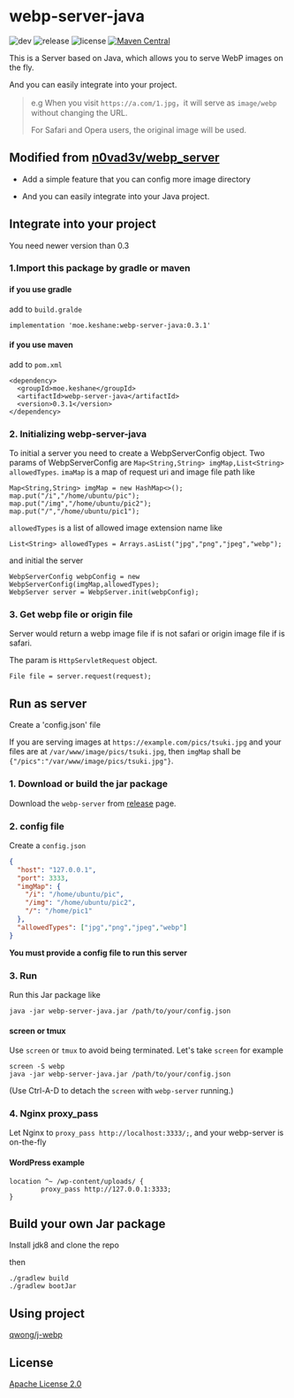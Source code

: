 # webp-server-java


![dev](https://github.com/webp-sh/webp_server_java/workflows/dev/badge.svg?branch=dev)
![release](https://github.com/webp-sh/webp_server_java/workflows/release/badge.svg?branch=master)
![license](https://img.shields.io/github/license/webp-sh/webp_server_java)
[![Maven Central](https://img.shields.io/maven-central/v/moe.keshane/webp-server-java.svg?label=Maven%20Central)](https://search.maven.org/search?q=g:%22moe.keshane%22%20AND%20a:%22webp-server-java%22)

This is a Server based on Java, which allows you to serve WebP images on the fly.

And you can easily integrate into your project. 
 
> e.g When you visit `https://a.com/1.jpg`，it will serve as `image/webp` without changing the URL.
>
> For Safari and Opera users, the original image will be used.

## Modified from [n0vad3v/webp_server](https://github.com/n0vad3v/webp_server)
* Add a simple feature that you can config more image directory

* And you can easily integrate into your Java project. 

## Integrate into your project
You need newer version than 0.3  

### 1.Import this package by gradle or maven

#### if you use gradle
add to `build.gralde`
```
implementation 'moe.keshane:webp-server-java:0.3.1'
```
#### if you use maven
add to `pom.xml`
```
<dependency>
  <groupId>moe.keshane</groupId>
  <artifactId>webp-server-java</artifactId>
  <version>0.3.1</version>
</dependency>
```
### 2. Initializing webp-server-java
To initial a server you need to create a WebpServerConfig object.
Two params of WebpServerConfig are `Map<String,String> imgMap,List<String> allowedTypes`.
`imaMap` is a map of request uri and image file path like
```
Map<String,String> imgMap = new HashMap<>();
map.put("/i","/home/ubuntu/pic");
map.put("/img","/home/ubuntu/pic2");
map.put("/","/home/ubuntu/pic1");
```
`allowedTypes` is a list of allowed image extension name like
```
List<String> allowedTypes = Arrays.asList("jpg","png","jpeg","webp");
```
and initial the server
```
WebpServerConfig webpConfig = new WebpServerConfig(imgMap,allowedTypes);
WebpServer server = WebpServer.init(webpConfig);
``` 

### 3. Get webp file or origin file
Server would return a webp image file if is not safari or origin image file if is safari.

The param is `HttpServletRequest` object.
``` 
File file = server.request(request);
```

## Run as server
Create a 'config.json' file

If you are serving images at `https://example.com/pics/tsuki.jpg` and 
your files are at `/var/www/image/pics/tsuki.jpg`, then `imgMap` shall be `{"/pics":"/var/www/image/pics/tsuki.jpg"}`.

### 1. Download or build the jar package
Download the `webp-server` from [release](https://github.com/webp-sh/webp_server_java/releases/) page.

### 2. config file
Create a `config.json` 
```json
{
  "host": "127.0.0.1",
  "port": 3333,
  "imgMap": {
    "/i": "/home/ubuntu/pic",
    "/img": "/home/ubuntu/pic2",
    "/": "/home/pic1"
  },
  "allowedTypes": ["jpg","png","jpeg","webp"]
}
```
**You must provide a config file to run this server**

### 3. Run
Run this Jar package like 
```
java -jar webp-server-java.jar /path/to/your/config.json
```

#### screen or tmux
Use `screen` or `tmux` to avoid being terminated. Let's take `screen` for example
```
screen -S webp
java -jar webp-server-java.jar /path/to/your/config.json
```
(Use Ctrl-A-D to detach the `screen` with `webp-server` running.)

### 4. Nginx proxy_pass
Let Nginx to `proxy_pass http://localhost:3333/;`, and your webp-server is on-the-fly
#### WordPress example
```
location ^~ /wp-content/uploads/ {
        proxy_pass http://127.0.0.1:3333;
}
```

## Build your own Jar package
Install jdk8 and clone the repo

then
```
./gradlew build
./gradlew bootJar
```


## Using project
[qwong/j-webp](https://github.com/qwong/j-webp)

## License
[Apache License 2.0](./LICENSE)


